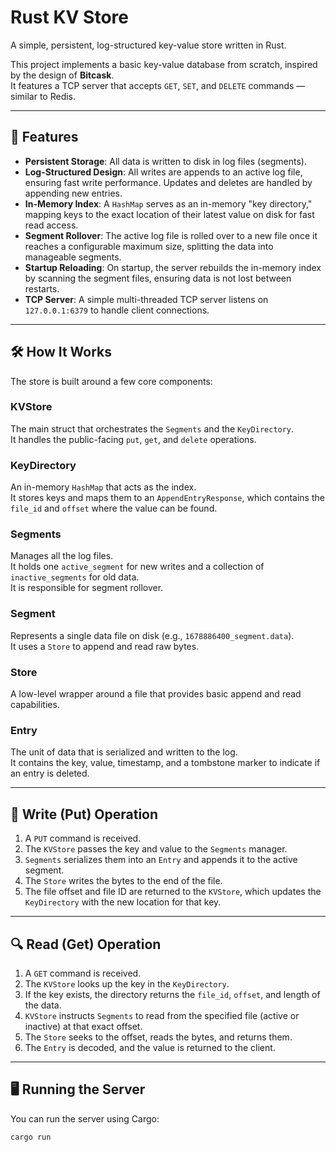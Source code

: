 # Rust KV Store

A simple, persistent, log-structured key-value store written in Rust.

This project implements a basic key-value database from scratch, inspired by the design of **Bitcask**.  
It features a TCP server that accepts `GET`, `SET`, and `DELETE` commands — similar to Redis.

---

## 🚀 Features

- **Persistent Storage**: All data is written to disk in log files (segments).
- **Log-Structured Design**: All writes are appends to an active log file, ensuring fast write performance. Updates and deletes are handled by appending new entries.
- **In-Memory Index**: A `HashMap` serves as an in-memory "key directory," mapping keys to the exact location of their latest value on disk for fast read access.
- **Segment Rollover**: The active log file is rolled over to a new file once it reaches a configurable maximum size, splitting the data into manageable segments.
- **Startup Reloading**: On startup, the server rebuilds the in-memory index by scanning the segment files, ensuring data is not lost between restarts.
- **TCP Server**: A simple multi-threaded TCP server listens on `127.0.0.1:6379` to handle client connections.

---

## 🛠️ How It Works

The store is built around a few core components:

### **KVStore**
The main struct that orchestrates the `Segments` and the `KeyDirectory`.  
It handles the public-facing `put`, `get`, and `delete` operations.

### **KeyDirectory**
An in-memory `HashMap` that acts as the index.  
It stores keys and maps them to an `AppendEntryResponse`, which contains the `file_id` and `offset` where the value can be found.

### **Segments**
Manages all the log files.  
It holds one `active_segment` for new writes and a collection of `inactive_segments` for old data.  
It is responsible for segment rollover.

### **Segment**
Represents a single data file on disk (e.g., `1678886400_segment.data`).  
It uses a `Store` to append and read raw bytes.

### **Store**
A low-level wrapper around a file that provides basic append and read capabilities.

### **Entry**
The unit of data that is serialized and written to the log.  
It contains the key, value, timestamp, and a tombstone marker to indicate if an entry is deleted.

---

## 📝 Write (Put) Operation

1. A `PUT` command is received.
2. The `KVStore` passes the key and value to the `Segments` manager.
3. `Segments` serializes them into an `Entry` and appends it to the active segment.
4. The `Store` writes the bytes to the end of the file.
5. The file offset and file ID are returned to the `KVStore`, which updates the `KeyDirectory` with the new location for that key.

---

## 🔍 Read (Get) Operation

1. A `GET` command is received.
2. The `KVStore` looks up the key in the `KeyDirectory`.
3. If the key exists, the directory returns the `file_id`, `offset`, and length of the data.
4. `KVStore` instructs `Segments` to read from the specified file (active or inactive) at that exact offset.
5. The `Store` seeks to the offset, reads the bytes, and returns them.
6. The `Entry` is decoded, and the value is returned to the client.

---

## 🖥️ Running the Server

You can run the server using Cargo:

```bash
cargo run
